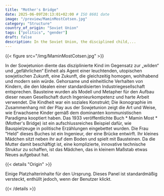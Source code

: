 ```yaml
---
title: "Mother's Bridge"
date: 2025-06-09T20:13:01+02:00 # ISO 8601 date
image: "/preview/MaminMostCotsen.jpg"
category: "Structure"
country_of_origin: "Soviet Union"
tags: ["politics", "gender"]
draft: false
description: In the Soviet Union, the disciplined child,...
---
```




{{< figure src="/img/MaminMostCotsen.jpg" >}}

In der Sowjetunion diente das disziplinierte Kind im Gegensatz zur „wilden“ und „gefährlichen“ Einheit als Agent einer leuchtenden, utopischen sowjetischen Zukunft, eine Zukunft, die gleichzeitig homogen, wohlhabend und modern sein würde. Gehorsame und einheitliche Verhalten von Kindern, die den Idealen einer standardisierten Industriegesellschaft entsprechen. Bausteine ​​wurden als Modell und Metapher für den Aufbau dieser neuen Gesellschaft durch Ingenieurkompetenz und harte Arbeit verwendet. Die Kindheit war ein soziales Konstrukt; Die ikonographie im Zusammenhang mit der Play aus der Sowjetunion zeigt die Art und Weise, wie Erwachsene Kinder gemäß dem dominanten kommunistischen Paradigma kooptiert haben. Das 1933 veröffentlichte Buch * Mamin Most * (Mother's Bridge) ist ein aufschlussreiches Beispiel dafür, wie Bauspielzeuge in politische Erzählungen eingebettet wurden. Die Frau "Held" dieses Buches ist ein Ingenieur, der eine Brücke entwirft. Ihr kleines Mädchen sitzt neben ihr auf dem Boden und spielt mit Bausteinen. Da die Mutter damit beschäftigt ist, eine komplizierte, innovative technische Struktur zu schaffen, ist das Mädchen, das in kleinem Maßstab etwas Neues aufgebaut hat.

{{< details "Origin" >}}

Einige Platzhalterinhalte für den Ursprung. Dieses Panel ist standardmäßig versteckt, enthüllt jedoch, wenn der Benutzer klickt.

{{< /details >}}

